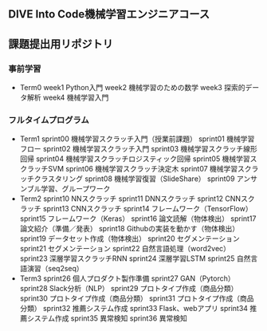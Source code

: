 ## DIVE Into Code機械学習エンジニアコース
## 課題提出用リポジトリ

### 事前学習
- Term0
week1    Python入門
week2    機械学習のための数学
week3    探索的データ解析
week4    機械学習入門

### フルタイムプログラム
- Term1
sprint00    機械学習スクラッチ入門（授業前課題）
sprint01    機械学習フロー
sprint02    機械学習スクラッチ入門
sprint03    機械学習スクラッチ線形回帰
sprint04    機械学習スクラッチロジスティック回帰
sprint05    機械学習スクラッチSVM
sprint06    機械学習スクラッチ決定木
sprint07    機械学習スクラッチクラスタリング
sprint08    機械学習復習（SlideShare）
sprint09    アンサンブル学習、グループワーク
- Term2
sprint10    NNスクラッチ
sprint11    DNNスクラッチ
sprint12    CNNスクラッチ
sprint13    CNNスクラッチ
sprint14    フレームワーク（TensorFlow）
sprint15    フレームワーク（Keras）
sprint16    論文読解（物体検出）
sprint17    論文紹介（準備／発表）
sprint18    Githubの実装を動かす（物体検出）
sprint19    データセット作成（物体検出）
sprint20    セグメンテーション
sprint21    セグメンテーション
sprint22    自然言語処理（word2vec）
sprint23    深層学習スクラッチRNN
sprint24    深層学習LSTM
sprint25    自然言語演習（seq2seq）
- Term3
sprint26    個人プロダクト製作準備
sprint27    GAN（Pytorch）
sprint28    Slack分析（NLP）
sprint29    プロトタイプ作成（商品分類）
sprint30    プロトタイプ作成（商品分類）
sprint31    プロトタイプ作成（商品分類）
sprint32    推薦システム作成
sprint33    Flask、webアプリ
sprint34    推薦システム作成
sprint35    異常検知
sprint36    異常検知
